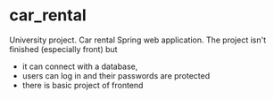 # car_rental
University project. Car rental Spring web application. The project isn't finished (especially front) but
- it can connect with a database, 
- users can log in and their passwords are protected
- there is basic project of frontend
